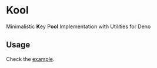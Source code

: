# Kool

Minimalistic **K**ey P**ool** Implementation with Utilities for Deno

## Usage

Check the [example](./example.ts).
